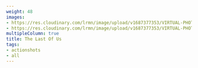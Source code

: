 ```yaml
---
weight: 48
images:
- https://res.cloudinary.com/lrmn/image/upload/v1687377353/VIRTUAL-PHOTOGRAPHY/thelastofuspart1/tlou1_2_jkitqk.jpg
- https://res.cloudinary.com/lrmn/image/upload/v1687377353/VIRTUAL-PHOTOGRAPHY/thelastofuspart1/tlou1_1_fivzuh.jpg
multipleColumn: true
title: The Last Of Us
tags:
- actionshots
- all
---
```

